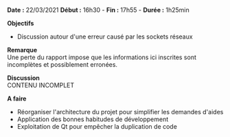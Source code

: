 **Date :** 22/03/2021
**Début :** 16h30 - **Fin :** 17h55 - **Durée :** 1h25min 

**Objectifs**
- Discussion autour d'une erreur causé par les sockets réseaux

**Remarque**  
Une perte du rapport impose que les informations ici inscrites sont incomplètes et possiblement erronées.

**Discussion**  
CONTENU INCOMPLET

**A faire**
- Réorganiser l'architecture du projet pour simplifier les demandes d'aides
- Application des bonnes habitudes de développement
- Exploitation de Qt pour empêcher la duplication de code